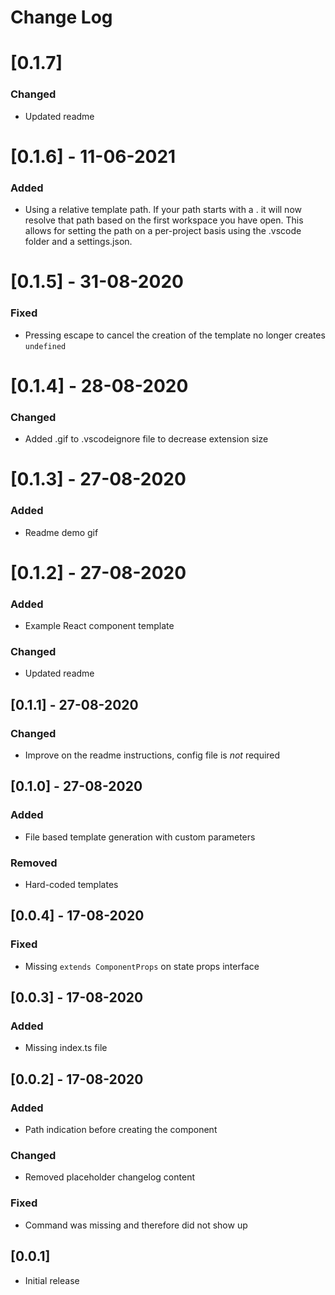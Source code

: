 # Change Log
# [0.1.7]
### Changed
- Updated readme

# [0.1.6] - 11-06-2021
### Added
- Using a relative template path. If your path starts with a . it will now resolve that path based on the first workspace you have open. This allows for setting the path on a per-project basis using the .vscode folder and a settings.json.

# [0.1.5] - 31-08-2020
### Fixed
- Pressing escape to cancel the creation of the template no longer creates `undefined`

# [0.1.4] - 28-08-2020
### Changed
- Added .gif to .vscodeignore file to decrease extension size

# [0.1.3] - 27-08-2020
### Added
- Readme demo gif

# [0.1.2] - 27-08-2020
### Added
- Example React component template

### Changed
- Updated readme

## [0.1.1] - 27-08-2020
### Changed
- Improve on the readme instructions, config file is *not* required

## [0.1.0] - 27-08-2020
### Added
- File based template generation with custom parameters

### Removed
- Hard-coded templates

## [0.0.4] - 17-08-2020
### Fixed
- Missing `extends ComponentProps` on state props interface

## [0.0.3] - 17-08-2020
### Added
- Missing index.ts file

## [0.0.2] - 17-08-2020
### Added
- Path indication before creating the component

### Changed
- Removed placeholder changelog content

### Fixed
- Command was missing and therefore did not show up

## [0.0.1]
- Initial release